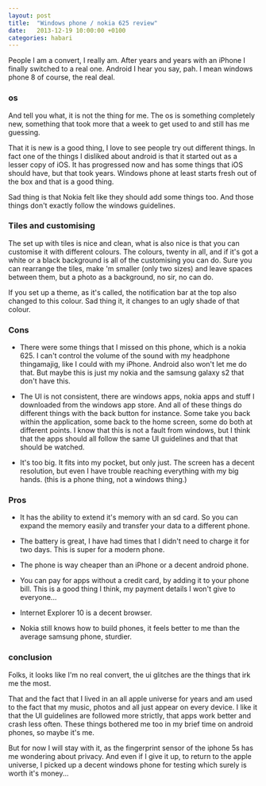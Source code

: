 ```yaml
---
layout: post
title:  "Windows phone / nokia 625 review"
date:   2013-12-19 10:00:00 +0100
categories: habari
---
```

<p>People I am a convert, I really am. After years and years with an iPhone I finally switched to a real one. Android I hear you say, pah. I mean windows phone 8 of course, the real deal.</p>

<h3>os</h3>
<p>And tell you what, it is not the thing for me. The os is something completely new, something that took more that a week to get used to and still has me guessing.</p><p>That it is new is a good thing, I love to see people try out different things. In fact one of the things I disliked about android is that it started out as a lesser copy of iOS. It has progressed now and has some things that iOS should have, but that took years. Windows phone at least starts fresh out of the box and that is a good thing.</p><p>Sad thing is that Nokia felt like they should add some things too. And those things don't exactly follow the windows guidelines.</p>
<h3>Tiles and customising</h3>
<p>The set up with tiles is nice and clean, what is also nice is that you can customise it with different colours. The colours, twenty in all, and if it's got a white or a black background is all of the customising you can do. Sure you can rearrange the tiles, make 'm smaller (only two sizes) and leave spaces between them, but a photo as a background, no sir, no can do.</p><p>If you set up a theme, as it's called, the notification bar at the top also changed to this colour. Sad thing it, it changes to an ugly shade of that colour.</p>
<h3>Cons</h3>
<ul><li><p>There were some things that I missed on this phone, which is a nokia 625. I can't control the volume of the sound with my headphone thingamajig, like I could with my iPhone. Android also won't let me do that. But maybe this is just my nokia and the samsung galaxy s2 that don't have this.</p></li><li><p>The UI is not consistent, there are windows apps, nokia apps and stuff I downloaded from the windows app store. And all of these things do different things with the back button for instance. Some take you back within the application, some back to the home screen, some do both at different points. I know that this is not a fault from windows, but I think that the apps should all follow the same UI guidelines and that that should be watched.</p></li><li><p>It's too big. It fits into my pocket, but only just. The screen has a decent resolution, but even I have trouble reaching everything with my big hands. (this is a phone thing, not a windows thing.)</p></li></ul>
<h3>Pros</h3>
<ul><li><p>It has the ability to extend it's memory with an sd card. So you can expand the memory easily and transfer your data to a different phone.</p></li><li><p>The battery is great, I have had times that I didn't need to charge it for two days. This is super for a modern phone.</p></li><li><p>The phone is way cheaper than an iPhone or a decent android phone.
<li><p>You can pay for apps without a credit card, by adding it to your phone bill. This is a good thing I think, my payment details I won't give to everyone...
<li><p>Internet Explorer 10 is a decent browser.
<li><p>Nokia still knows how to build phones, it feels better to me than the average samsung phone, sturdier.
</ul>
<h3>conclusion</h3><p>Folks, it looks like I'm no real convert, the ui glitches are the things that irk me the most.</p><p>That and the fact that I lived in an all apple universe for years and am used to the fact that my music, photos and all just appear on every device. I like it that the UI guidelines are followed more strictly, that apps work better and crash less often. These things bothered me too in my brief time on android phones, so maybe it's me.</p><p>But for now I will stay with it, as the fingerprint sensor of the iphone 5s has me wondering about privacy. And even if I give it up, to return to the apple universe, I picked up a decent windows phone for testing which surely is worth it's money...</p>